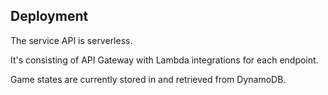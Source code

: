 ## Deployment

The service API is serverless. 

It's consisting of API Gateway with Lambda integrations for each endpoint.

Game states are currently stored in and retrieved from DynamoDB.
